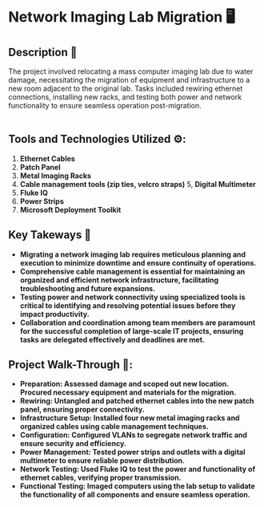 <h1>Network Imaging Lab Migration 🖥️</h1>

<h2>Description 📃</h2>
The project involved relocating a mass computer imaging lab due to water damage, necessitating the migration of equipment and infrastructure to a new room adjacent to the original lab. Tasks included rewiring ethernet connections, installing new racks, and testing both power and network functionality to ensure seamless operation post-migration.
<br />
<br />

## Tools and Technologies Utilized ⚙️:

1. **Ethernet Cables**
2. **Patch Panel**
3. **Metal Imaging Racks**
4. **Cable management tools (zip ties, velcro straps)**
5, **Digital Multimeter**
6. **Fluke IQ**
7. **Power Strips**
8. **Microsoft Deployment Toolkit**

<h2>Key Takeways 📝</h2>

- <b>Migrating a network imaging lab requires meticulous planning and execution to minimize downtime and ensure continuity of operations.
- <b>Comprehensive cable management is essential for maintaining an organized and efficient network infrastructure, facilitating troubleshooting and future expansions.
- <b>Testing power and network connectivity using specialized tools is critical to identifying and resolving potential issues before they impact productivity.
- <b>Collaboration and coordination among team members are paramount for the successful completion of large-scale IT projects, ensuring tasks are delegated effectively and deadlines are met.
</b>

<h2>Project Walk-Through 🚶:</h2>

- <b>Preparation: Assessed damage and scoped out new location. Procured necessary equipment and materials for the migration.
- <b>Rewiring: Untangled and patched ethernet cables into the new patch panel, ensuring proper connectivity.
- <b>Infrastructure Setup: Installed four new metal imaging racks and organized cables using cable management techniques.
- <b>Configuration: Configured VLANs to segregate network traffic and ensure security and efficiency.
- <b>Power Management: Tested power strips and outlets with a digital multimeter to ensure reliable power distribution.
- <b>Network Testing: Used Fluke IQ to test the power and functionality of ethernet cables, verifying proper transmission.
- <b>Functional Testing: Imaged computers using the lab setup to validate the functionality of all components and ensure seamless operation.


<!--
 ```diff
- text in red
+ text in green
! text in orange
# text in gray
@@ text in purple (and bold)@@
```
--!>
